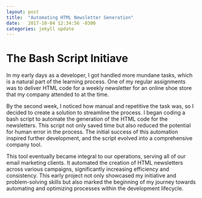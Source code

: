 ```yaml
---
layout: post
title:  "Automating HTML Newsletter Generation"
date:   2017-10-04 12:34:56 -0300
categories: jekyll update
---
```

# The Bash Script Initiave
In my early days as a developer, I got handled more mundane tasks, which is a natural part of the learning process. One of my regular assignments was to deliver HTML code for a weekly newsletter for an online shoe store that my company attended to at the time.
  
  
By the second week, I noticed how manual and repetitive the task was, so I decided to create a solution to streamline the process. I began coding a bash script to automate the generation of the HTML code for the newsletters. This script not only saved time but also reduced the potential for human error in the process. The initial success of this automation inspired further development, and the script evolved into a comprehensive company tool.
  
  
This tool eventually became integral to our operations, serving all of our email marketing clients. It automated the creation of HTML newsletters across various campaigns, significantly increasing efficiency and consistency. This early project not only showcased my initiative and problem-solving skills but also marked the beginning of my journey towards automating and optimizing processes within the development lifecycle.